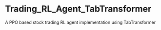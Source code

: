 # Trading_RL_Agent_TabTransformer
A PPO based stock trading RL agent implementation using TabTransformer 
